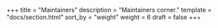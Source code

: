 +++
title = "Maintainers"
description = "Maintainers corner."
template = "docs/section.html"
sort_by = "weight"
weight = 6
draft = false
+++
